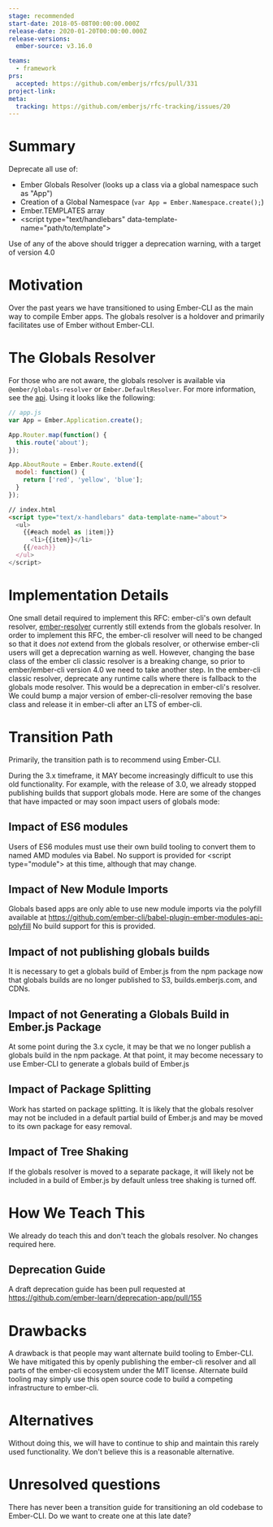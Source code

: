 ```yaml
---
stage: recommended
start-date: 2018-05-08T00:00:00.000Z
release-date: 2020-01-20T00:00:00.000Z
release-versions:
  ember-source: v3.16.0

teams:
  - framework
prs:
  accepted: https://github.com/emberjs/rfcs/pull/331
project-link:
meta:
  tracking: https://github.com/emberjs/rfc-tracking/issues/20
---
```


# Summary

Deprecate all use of:

- Ember Globals Resolver (looks up a class via a global namespace such as "App")
- Creation of a Global Namespace (`var App = Ember.Namespace.create();`)
- Ember.TEMPLATES array
- &lt;script type="text/handlebars" data-template-name="path/to/template"&gt;

Use of any of the above should trigger a deprecation warning, with a target
of version 4.0

# Motivation

Over the past years we have transitioned to using Ember-CLI as the main way
to compile Ember apps. The globals resolver is a holdover and primarily
facilitates use of Ember without Ember-CLI.

# The Globals Resolver

For those who are not aware, the globals resolver is available via `@ember/globals-resolver` or
`Ember.DefaultResolver`. For more information, see the
[api](https://www.emberjs.com/api/ember/release/classes/GlobalsResolver/properties).
Using it looks like the following:

```js
// app.js
var App = Ember.Application.create();

App.Router.map(function() {
  this.route('about');
});

App.AboutRoute = Ember.Route.extend({
  model: function() {
    return ['red', 'yellow', 'blue'];
  }
});
```

```html
// index.html
<script type="text/x-handlebars" data-template-name="about">
  <ul>
    {{#each model as |item|}}
      <li>{{item}}</li>
    {{/each}}
  </ul>
</script>
```

# Implementation Details

One small detail required to implement this RFC: ember-cli's own default resolver,
[ember-resolver](https://github.com/ember-cli/ember-resolver)
currently still extends from the globals resolver.
In order to implement this RFC, the ember-cli resolver will need to be changed
so that it does *not* extend from the globals resolver, or otherwise ember-cli users
will get a deprecation warning as well.
However, changing the base class of the ember cli classic resolver is a breaking change,
so prior to ember/ember-cli version 4.0 we need to take another step.
In the ember-cli classic resolver, deprecate any runtime calls where there is fallback to the globals mode resolver. This would be a deprecation in ember-cli's resolver. We could bump a major version of ember-cli-resolver removing the base class and release it in ember-cli after an LTS of ember-cli.

# Transition Path

Primarily, the transition path is to recommend using Ember-CLI.

During the 3.x timeframe, it MAY become increasingly difficult to use this old functionality.
For example, with the release of 3.0, we already stopped publishing builds that support
globals mode. Here are some of the changes that have impacted or may soon impact users of globals mode:

## Impact of ES6 modules

Users of ES6 modules must use their own build tooling to convert them to named AMD modules via Babel.
No support is provided for &lt;script type="module"&gt; at this time, although that may change.

## Impact of New Module Imports

Globals based apps are only able to use new module imports via the polyfill available at
https://github.com/ember-cli/babel-plugin-ember-modules-api-polyfill No build support for this is provided.

## Impact of not publishing globals builds

It is necessary to get a globals build of Ember.js from the npm package now that globals builds
are no longer published to S3, builds.emberjs.com, and CDNs.

## Impact of not Generating a Globals Build in Ember.js Package

At some point during the 3.x cycle, it may be that we no longer publish a globals build in the
npm package. At that point, it may become necessary to use Ember-CLI to generate a globals build
of Ember.js

## Impact of Package Splitting

Work has started on package splitting. It is likely that the globals resolver may not be included
in a default partial build of Ember.js and may be moved to its own package for easy removal.

## Impact of Tree Shaking

If the globals resolver is moved to a separate package, it will likely not be included in a build
of Ember.js by default unless tree shaking is turned off.

# How We Teach This

We already do teach this and don't teach the globals resolver. No changes required here.

## Deprecation Guide

A draft deprecation guide has been pull requested at https://github.com/ember-learn/deprecation-app/pull/155

# Drawbacks

A drawback is that people may want alternate build tooling to Ember-CLI.
We have mitigated this by openly publishing the ember-cli resolver and all parts of the
ember-cli ecosystem under the MIT license.
Alternate build tooling may simply use this open source code to build a competing
infrastructure to ember-cli.

# Alternatives

Without doing this, we will have to continue to ship and maintain this rarely used functionality.
We don't believe this is a reasonable alternative.

# Unresolved questions

There has never been a transition guide for transitioning an old codebase to Ember-CLI.
Do we want to create one at this late date?

